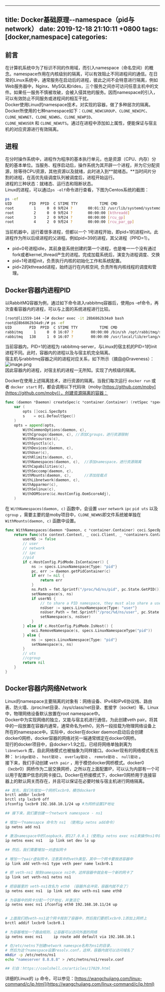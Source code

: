 
---
title: Docker基础原理--namespace（pid与network）
date: 2019-12-18 21:10:11 +0800
tags: [docker,namespace]
categories: 
---
<a name="zz3z6"></a>
## 前言
在计算机系统中为了标识不同的作用域，而引入namespace（命名空间）的概念。namespace作用在内核级别的隔离，可以有效阻止不同进程间的通信。在日常的Linux系统中，通常服务在启动后的进程，彼此之间不会特意进行隔离，例如Web服务器中，Nginx、MySQL和rides，三个服务之间亦可访问任意主机中的文件。如果任一服务不慎被攻破，会被入侵其他的服务。因而namespace的引入，可以有效防止不同服务或进程间的相互干扰。<br />Docker使用Linux的namespace技术，对实现的容器，做了多种层次的隔离。Docker所使用的七种namespace如下：`CLONE_NEWCGROUP`、`CLONE_NEWIPC`、`CLONE_NEWNET`、`CLONE_NEWNS`、`CLONE_NEWPID`、`CLONE_NEWUSER` 和 `CLONE_NEWUTS`。通过在进程中添加如上属性，便能保证与宿主机的对应资源进行有效隔离。

<a name="Xv7G5"></a>
## 进程
在分时操作系统中，进程作为程序的基本执行单元，也是资源（CPU、内存）分配的基本单位。当服务、程序启动后，操作系统为其开辟一个进程，并为它分配资源，除等待CPU资源，其他资源以及就绪，此时进入到**就绪态。**当时间片分割的进程，在高优先级调度队列被调度后，进程开始运行。<br />进程的三种状态：就绪态、运行态和阻断状态。<br />Linux的进程，可以通过`ps -elf`命令进行查看，下图为Centos系统的截图：
```bash
ps -ef
UID        PID  PPID  C STIME TTY          TIME CMD
root         1     0  0 9月24 ?       00:01:32 /usr/lib/systemd/systemd --switched-root --system --deserialize 22
root         2     0  0 9月24 ?       00:00:00 [kthreadd]
root         3     2  0 9月24 ?       00:00:00 [rcu_gp]
root         4     2  0 9月24 ?       00:00:00 [rcu_par_gp]
```
当前机器中，运行着很多进程，但都以一个 1号进程开始，即pid=1的进程init。此进程作为所以后续进程的父进程。例如pid=39的进程，其父进程（PPID=1）。

- pid=0号进程idle，其前身是系统创建的第一个进程，也是唯一一个没有通过fork或者kernel_thread产生的进程。完成加载系统后，演变为进程调度、交换
- pid=1号进程init，负责执行内核的初始化工作和系统配置。
- pid=2的kthreadd进程，始终运行在内核空间, 负责所有内核线程的调度和管理。
<a name="8tSQB"></a>
## Docker容器内进程PID
以RabbitMQ容器为例，通过如下命令进入rabbitmq容器后，使用ps -ef命令，再次查看容器内的进程，可以与上面的系统进程进行比较。

```bash
[root@li1559-144 ~]# docker exec -it 28b6862b34a9 bash
root@28b6862b34a9:/# ps -ef
UID        PID  PPID  C STIME TTY          TIME CMD
rabbitmq     1     0  0 16:07 ?        00:00:00 /bin/sh /opt/rabbitmq/sbin/rabbitmq-server
rabbitmq   138     1  0 16:07 ?        00:00:00 /usr/local/lib/erlang/erts-10.4.4/bin/epmd -daemon
```
当前容器内，PID=1的进程为 rabbitmq-server，与Linux的宿主机的PID=1的init进程不同。此时，容器内的进程以及与宿主机完全隔离。<br />宿主机与rabbitmq容器之间的进程对应关系，如下所示（摘自@Draveness）：<br />![image.png](https://cdn.nlark.com/yuque/0/2019/png/250680/1576771885943-5e1c23b8-82e6-43ee-bb68-1f9ef836e98d.png#align=left&display=inline&height=260&name=image.png&originHeight=520&originWidth=1200&size=83888&status=done&style=none&width=600)<br />因此容器内的进程，对宿主机的进程一无所知。实现了内核级的隔离。

Docker在使用上述隔离技术，进行资源的隔离。当我们每次运行 `docker run` 或者 `docker start` 时，都会调用以下代码块（moby:[https://github.com/moby](https://github.com/moby)），创建资源隔离的容器：

```go
func (daemon *Daemon) createSpec(c *container.Container) (retSpec *specs.Spec, err error) {
	var (
		opts []coci.SpecOpts
		s    = oci.DefaultSpec()
	)
	opts = append(opts,
		WithCommonOptions(daemon, c),
		WithCgroups(daemon, c),	//添加Cgroups，进行资源限制
		WithResources(c),
		WithSysctls(c),
		WithDevices(daemon, c),
		WithUser(c),
		WithRlimits(daemon, c),
		WithNamespaces(daemon, c),	//添加namespace，进行资源隔离
		WithCapabilities(c),
		WithSeccomp(daemon, c),
		WithMounts(daemon, c),		//添加挂载点
		WithLibnetwork(daemon, c),
		WithApparmor(c),
		WithSelinux(c),
		WithOOMScore(&c.HostConfig.OomScoreAdj),
	)
```
在 `WithNamespaces(daemon, c)` 函数中，会设置 `user` `network` `ipc` `pid`  `uts` 以及 `cgroup` ，需要主要的是moby项目中，`CLONE_NEWNS`即文件系统被单独在 `WithMounts(daemon, c)` 函数中设置。

```go
func WithNamespaces(daemon *Daemon, c *container.Container) coci.SpecOpts {
	return func(ctx context.Context, _ coci.Client, _ *containers.Container, s *coci.Spec) error {
		userNS := false
		// user
        // network
        // ipc
        //pid
        if c.HostConfig.PidMode.IsContainer() {
			ns := specs.LinuxNamespace{Type: "pid"}
			pc, err := daemon.getPidContainer(c)
			if err != nil {
				return err
			}
			ns.Path = fmt.Sprintf("/proc/%d/ns/pid", pc.State.GetPID())
			setNamespace(s, ns)
			if userNS {
				// to share a PID namespace, they must also share a user namespace
				nsUser := specs.LinuxNamespace{Type: "user"}
				nsUser.Path = fmt.Sprintf("/proc/%d/ns/user", pc.State.GetPID())
				setNamespace(s, nsUser)
			}
		} else if c.HostConfig.PidMode.IsHost() {
			oci.RemoveNamespace(s, specs.LinuxNamespaceType("pid"))
		} else {
			ns := specs.LinuxNamespace{Type: "pid"}
			setNamespace(s, ns)
		}
        // uts
        //cgroup
        return nil
	}
}       
```
<a name="doIqz"></a>
## Docker容器内网络Network

Linux的namespace主要隔离的对象有：网络设备、IPv4和IPv6协议栈、路由表、防火墙、/proc/net目录、/sys/class/net目录、套接字（socket）等。Linux中，物理网络设备默认放置在root namespace中。<br />Docker中为实现网络的独立，又能与宿主机进行通信，为此创建veth pair。将其中的一段放置在容器内通常，通常命名为eth0，另外一段挂载为物理网络设备上所在的namespace中。实际中，docker在docker daemon启动后会创建docker0网桥，docker容器的网络对另一端通常绑定在docker0网桥。<br />现行的docker项目中，自docker>1.9之后，已经将网络单独剥离为 `libnetwork` 库，自此网络模式也被抽象为同样接口。docker现有的网络模式有五种： `bridge驱动` 、 `host驱动` 、 `overlay驱动` 、 `remote驱动` 、 `null驱动` 。<br />接下来，我们手动创建 `veth pair` ，用于模仿docker网桥模式。docker0（lxcbr0）网桥作为二层交换网桥，之所以在上面配置IP，可以认为内部有一个可以用于配置IP信息的网卡接口。Docker在桥接模式下，docker0网桥用于连接容器上的默认网关而存在，并且可以保证在必要时候与宿主机进行网络隔离。

```bash
## 首先，我们先增加一个网桥lxcbr0，模仿docker0
brctl addbr lxcbr0
brctl stp lxcbr0 off
ifconfig lxcbr0 192.168.10.1/24 up #为网桥设置IP地址
 
## 接下来，我们要创建一个network namespace - ns1
 
# 增加一个namesapce 命令为 ns1 （使用ip netns add命令）
ip netns add ns1 
 
# 激活namespace中的loopback，即127.0.0.1（使用ip netns exec ns1来操作ns1中的命令）
ip netns exec ns1   ip link set dev lo up 
 
## 然后，我们需要增加一对虚拟网卡
 
# 增加一个pair虚拟网卡，注意其中的veth类型，其中一个网卡要按进容器中
ip link add veth-ns1 type veth peer name lxcbr0.1
 
# 把 veth-ns1 按到namespace ns1中，这样容器中就会有一个新的网卡了
ip link set veth-ns1 netns ns1
 
# 把容器里的 veth-ns1改名为 eth0 （容器外会冲突，容器内就不会了）
ip netns exec ns1  ip link set dev veth-ns1 name eth0 
 
# 为容器中的网卡分配一个IP地址，并激活它
ip netns exec ns1 ifconfig eth0 192.168.10.11/24 up
 
 
# 上面我们把veth-ns1这个网卡按到了容器中，然后我们要把lxcbr0.1添加上网桥上
brctl addif lxcbr0 lxcbr0.1
 
# 为容器增加一个路由规则，让容器可以访问外面的网络
ip netns exec ns1     ip route add default via 192.168.10.1
 
# 在/etc/netns下创建network namespce名称为ns1的目录，
# 然后为这个namespace设置resolv.conf，这样，容器内就可以访问域名了
mkdir -p /etc/netns/ns1
echo "nameserver 8.8.8.8" > /etc/netns/ns1/resolv.conf

## 引自：https://coolshell.cn/articles/17029.html
```

详细的Linux的 `ip` 命令，可以参见：[https://wangchujiang.com/linux-command/c/ip.html](https://wangchujiang.com/linux-command/c/ip.html)

